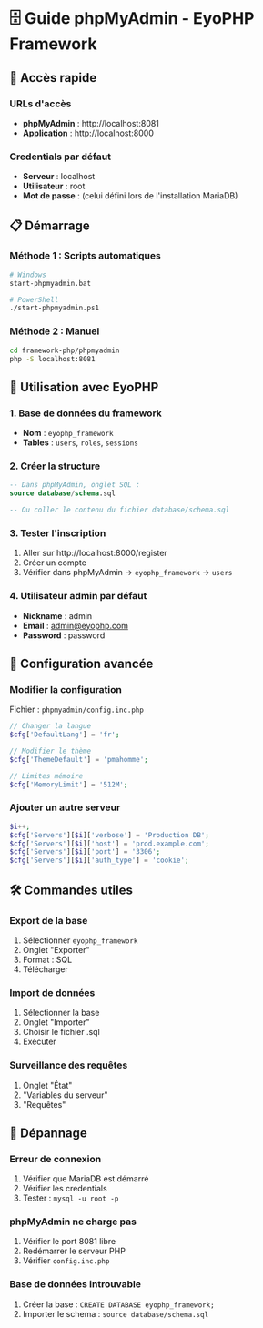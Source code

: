 # 🗄️ Guide phpMyAdmin - EyoPHP Framework

## 🚀 **Accès rapide**

### URLs d'accès

-   **phpMyAdmin** : http://localhost:8081
-   **Application** : http://localhost:8000

### Credentials par défaut

-   **Serveur** : localhost
-   **Utilisateur** : root
-   **Mot de passe** : (celui défini lors de l'installation MariaDB)

## 📋 **Démarrage**

### Méthode 1 : Scripts automatiques

```bash
# Windows
start-phpmyadmin.bat

# PowerShell
./start-phpmyadmin.ps1
```

### Méthode 2 : Manuel

```bash
cd framework-php/phpmyadmin
php -S localhost:8081
```

## 🎯 **Utilisation avec EyoPHP**

### 1. **Base de données du framework**

-   **Nom** : `eyophp_framework`
-   **Tables** : `users`, `roles`, `sessions`

### 2. **Créer la structure**

```sql
-- Dans phpMyAdmin, onglet SQL :
source database/schema.sql

-- Ou coller le contenu du fichier database/schema.sql
```

### 3. **Tester l'inscription**

1. Aller sur http://localhost:8000/register
2. Créer un compte
3. Vérifier dans phpMyAdmin → `eyophp_framework` → `users`

### 4. **Utilisateur admin par défaut**

-   **Nickname** : admin
-   **Email** : admin@eyophp.com
-   **Password** : password

## 🔧 **Configuration avancée**

### Modifier la configuration

Fichier : `phpmyadmin/config.inc.php`

```php
// Changer la langue
$cfg['DefaultLang'] = 'fr';

// Modifier le thème
$cfg['ThemeDefault'] = 'pmahomme';

// Limites mémoire
$cfg['MemoryLimit'] = '512M';
```

### Ajouter un autre serveur

```php
$i++;
$cfg['Servers'][$i]['verbose'] = 'Production DB';
$cfg['Servers'][$i]['host'] = 'prod.example.com';
$cfg['Servers'][$i]['port'] = '3306';
$cfg['Servers'][$i]['auth_type'] = 'cookie';
```

## 🛠️ **Commandes utiles**

### Export de la base

1. Sélectionner `eyophp_framework`
2. Onglet "Exporter"
3. Format : SQL
4. Télécharger

### Import de données

1. Sélectionner la base
2. Onglet "Importer"
3. Choisir le fichier .sql
4. Exécuter

### Surveillance des requêtes

1. Onglet "État"
2. "Variables du serveur"
3. "Requêtes"

## 🚨 **Dépannage**

### Erreur de connexion

1. Vérifier que MariaDB est démarré
2. Vérifier les credentials
3. Tester : `mysql -u root -p`

### phpMyAdmin ne charge pas

1. Vérifier le port 8081 libre
2. Redémarrer le serveur PHP
3. Vérifier `config.inc.php`

### Base de données introuvable

1. Créer la base : `CREATE DATABASE eyophp_framework;`
2. Importer le schema : `source database/schema.sql`
